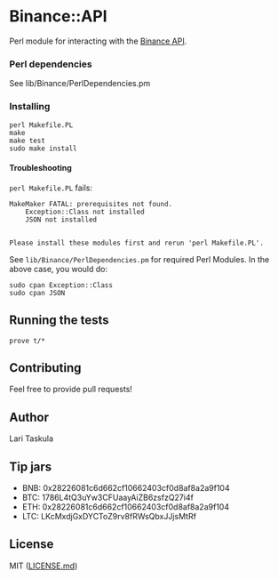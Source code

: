 # Binance::API

Perl module for interacting with the [Binance API](https://www.binance.com/restapipub.html).

### Perl dependencies

See lib/Binance/PerlDependencies.pm

### Installing

```
perl Makefile.PL
make
make test
sudo make install
```

#### Troubleshooting

`perl Makefile.PL` fails:
```
MakeMaker FATAL: prerequisites not found.
    Exception::Class not installed
    JSON not installed


Please install these modules first and rerun 'perl Makefile.PL'.
```

See `lib/Binance/PerlDependencies.pm` for required Perl Modules. In the above case, you would do:
```
sudo cpan Exception::Class
sudo cpan JSON
```

## Running the tests

```
prove t/*
```

## Contributing

Feel free to provide pull requests!

## Author

Lari Taskula

## Tip jars

* BNB: 0x28226081c6d662cf10662403cf0d8af8a2a9f104
* BTC: 1786L4tQ3uYw3CFUaayAiZB6zsfzQ27i4f
* ETH: 0x28226081c6d662cf10662403cf0d8af8a2a9f104
* LTC: LKcMxdjGxDYCToZ9rv8fRWsQbxJJjsMtRf

## License

MIT ([LICENSE.md](LICENSE.md))
